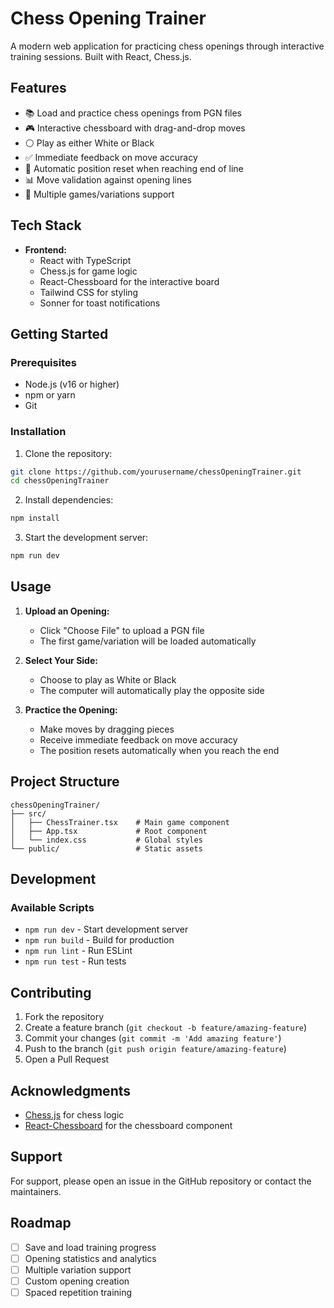 # Chess Opening Trainer

A modern web application for practicing chess openings through interactive training sessions. Built with React, Chess.js.

## Features

- 📚 Load and practice chess openings from PGN files
- 🎮 Interactive chessboard with drag-and-drop moves
- ⚪️ Play as either White or Black
- ✅ Immediate feedback on move accuracy
- 🔄 Automatic position reset when reaching end of line
- 📊 Move validation against opening lines
- 🎯 Multiple games/variations support

## Tech Stack

- **Frontend:**
  - React with TypeScript
  - Chess.js for game logic
  - React-Chessboard for the interactive board
  - Tailwind CSS for styling
  - Sonner for toast notifications

## Getting Started

### Prerequisites

- Node.js (v16 or higher)
- npm or yarn
- Git

### Installation

1. Clone the repository:
```bash
git clone https://github.com/yourusername/chessOpeningTrainer.git
cd chessOpeningTrainer
```

2. Install dependencies:
```bash
npm install
```

3. Start the development server:
```bash
npm run dev
```

## Usage

1. **Upload an Opening:**
   - Click "Choose File" to upload a PGN file
   - The first game/variation will be loaded automatically

2. **Select Your Side:**
   - Choose to play as White or Black
   - The computer will automatically play the opposite side

3. **Practice the Opening:**
   - Make moves by dragging pieces
   - Receive immediate feedback on move accuracy
   - The position resets automatically when you reach the end

## Project Structure

```
chessOpeningTrainer/
├── src/
│   ├── ChessTrainer.tsx    # Main game component
│   ├── App.tsx             # Root component
│   └── index.css           # Global styles
└── public/                 # Static assets
```

## Development

### Available Scripts

- `npm run dev` - Start development server
- `npm run build` - Build for production
- `npm run lint` - Run ESLint
- `npm run test` - Run tests


## Contributing

1. Fork the repository
2. Create a feature branch (`git checkout -b feature/amazing-feature`)
3. Commit your changes (`git commit -m 'Add amazing feature'`)
4. Push to the branch (`git push origin feature/amazing-feature`)
5. Open a Pull Request


## Acknowledgments

- [Chess.js](https://github.com/jhlywa/chess.js) for chess logic
- [React-Chessboard](https://github.com/Clariity/react-chessboard) for the chessboard component

## Support

For support, please open an issue in the GitHub repository or contact the maintainers.

## Roadmap

- [ ] Save and load training progress
- [ ] Opening statistics and analytics
- [ ] Multiple variation support
- [ ] Custom opening creation
- [ ] Spaced repetition training
